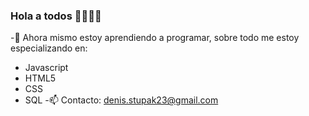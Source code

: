 ### Hola a todos 👋🐪🐪🐪

-💬 Ahora mismo estoy aprendiendo a programar, sobre todo me estoy especializando en:
  - Javascript
  - HTML5
  - CSS
  - SQL
-📫 Contacto: denis.stupak23@gmail.com

<!--
**HiIMDenis/HiImDenis** is a ✨ _special_ ✨ repository because its `README.md` (this file) appears on your GitHub profile.

Here are some ideas to get you started:

- 🔭 I’m currently working on ...
- 🌱 I’m currently learning ...
- 👯 I’m looking to collaborate on ...
- 🤔 I’m looking for help with ...
- 💬 Ask me about ...
- 📫 How to reach me: denis.stupak23@gmail.com
- 😄 Pronouns: ...
- ⚡ Fun fact: ...
-->
